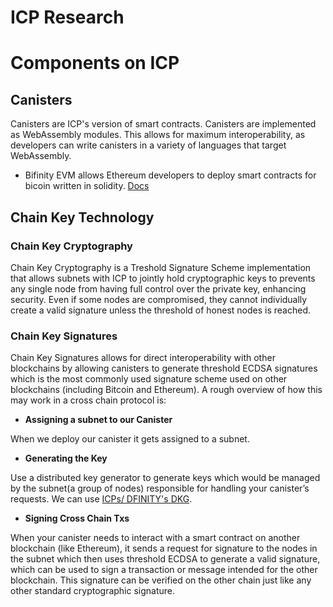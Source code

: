 # ICP Research

# Components on ICP

## Canisters

Canisters are ICP's version of smart contracts. Canisters are implemented as WebAssembly modules. This allows for maximum interoperability, as developers can write canisters in a variety of languages that target WebAssembly.

- Bifinity EVM allows Ethereum developers to deploy smart contracts for bicoin written in solidity. [Docs](https://docs.bitfinity.network/)

## Chain Key Technology

### Chain Key Cryptography

Chain Key Cryptography is a Treshold Signature Scheme implementation that allows subnets with ICP to jointly hold cryptographic keys to prevents any single node from having full control over the private key, enhancing security. Even if some nodes are compromised, they cannot individually create a valid signature unless the threshold of honest nodes is reached.

### Chain Key Signatures

Chain Key Signatures allows for direct interoperability with other blockchains by allowing canisters to generate threshold ECDSA signatures which is the most commonly used signature scheme used on other blockchains (including Bitcoin and Ethereum). A rough overview of how this may work in a cross chain protocol is:

- **Assigning a subnet to our Canister**

When we deploy our canister it gets assigned to a subnet.

- **Generating the Key**

Use a distributed key generator to generate keys which would be managed by the subnet(a group of nodes) responsible for handling your canister’s requests. We can use [ICPs/ DFINITY's DKG](https://eprint.iacr.org/2021/339).

- **Signing Cross Chain Txs**

When your canister needs to interact with a smart contract on another blockchain (like Ethereum), it sends a request for signature to the nodes in the subnet which then uses threshold ECDSA to generate a valid signature, which can be used to sign a transaction or message intended for the other blockchain. This signature can be verified on the other chain just like any other standard cryptographic signature.

